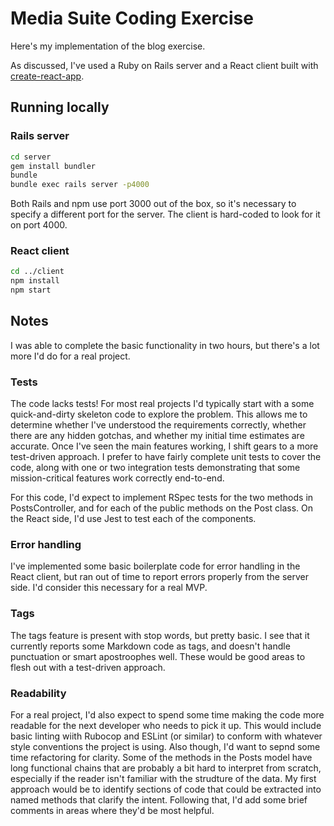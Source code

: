# Media Suite Coding Exercise

Here's my implementation of the blog exercise.

As discussed, I've used a Ruby on Rails server and a React client built with [create-react-app](https://create-react-app.dev).

## Running locally

### Rails server
```sh
cd server
gem install bundler
bundle
bundle exec rails server -p4000
```

Both Rails and npm use port 3000 out of the box, so it's necessary to specify a different port for the server. The client is hard-coded to look for it on port 4000.

### React client
```sh
cd ../client
npm install
npm start
```

## Notes

I was able to complete the basic functionality in two hours, but there's a lot more I'd do for a real project.

### Tests
The code lacks tests!
For most real projects I'd typically start with a some quick-and-dirty skeleton code to explore the problem. This allows me to determine whether I've understood the requirements correctly, whether there are any hidden gotchas, and whether my initial time estimates are accurate.
Once I've seen the main features working, I shift gears to a more test-driven approach. I prefer to have fairly complete unit tests to cover the code, along with one or two integration tests demonstrating that some mission-critical features work correctly end-to-end.

For this code, I'd expect to implement RSpec tests for the two methods in PostsController, and for each of the public methods on the Post class. On the React side, I'd use Jest to test each of the components.

### Error handling
I've implemented some basic boilerplate code for error handling in the React client, but ran out of time to report errors properly from the server side. I'd consider this necessary for a real MVP.

### Tags
The tags feature is present with stop words, but pretty basic. I see that it currently reports some Markdown code as tags, and doesn't handle punctuation or smart apostroophes well. These would be good areas to flesh out with a test-driven approach.

### Readability
For a real project, I'd also expect to spend some time making the code more readable for the next developer who needs to pick it up. This would include basic linting wiith Rubocop and ESLint (or similar) to conform with whatever style conventions the project is using. Also though, I'd want to sepnd some time refactoring for clarity. Some of the methods in the Posts model have long functional chains that are probably a bit hard to interpret from scratch, especially if the reader isn't familiar with the strudture of the data.
My first approach would be to identify sections of code that could be extracted into named methods that clarify the intent. Following that, I'd add some brief comments in areas where they'd be most helpful.
